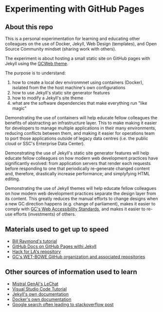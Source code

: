 # Experimenting with GitHub Pages

## About this repo

This is a personal experimentation for learning and educating other colleagues on the use of Docker, Jekyll, Web Design (templates), and Open Source Community mindset (sharing work with others).

The experiment is about hosting a small static site on GitHub pages with Jekyll using the [GCWeb theme](https://github.com/wet-boew/gcweb-jekyll).

The purpose is to understand:

1. how to create a local dev environmnet using containers (Docker), isolated from the the host machine's own configurations
2. how to use Jekyll's static site generator features
3. how to modify a Jekyll's site theme
4. what are the software dependencies that make everything run "like magic"

Demonstrating the use of containers will help educate fellow colleagues the benefits of abstracting an infrastructure layer. This to make making it easier for developers to manage multiple applications in their many environments, reducing conflicts between them, and making it easier for operations team to port those applications outside of legacy data centres (i.e. the public cloud or SSC's Enterprise Data Center).

Demonstrating the use of Jekyll's static site generator features will help educate fellow colleagues on how modern web development practices have significantly evolved: from application servers that render each requests before responding to one that periodically re-generate changed content and, therefore, drastically increase performance; and simplyfying HTML editing.

Demonstrating the use of Jekyll themes will help educate fellow colleagues on how modern web development practices separate the design layer from its content. This greatly reduces the manual efforts to change designs when a new GC direction happens (e.g. change of parliament), makes it easier to comply with [GC's Web Accessibility Standards](https://www.tbs-sct.canada.ca/pol/doc-eng.aspx?id=23601), and makes it easier to re-use efforts (investments) of others.

## Materials used to get up to speed

* [Bill Raymond's tutorial](https://gist.github.com/BillRaymond/db761d6b53dc4a237b095819d33c7332)
* [GitHub Docs on GitHub Pages withi Jekyll](https://docs.github.com/en/pages/setting-up-a-github-pages-site-with-jekyll/about-github-pages-and-jekyll)
* [Hack for LA's repository](https://github.com/hackforla/ghpages-docker/tree/main)
* [GC's WET-BOWE GitHub organization and associated repositories](https://github.com/wet-boew/gcweb-jekyll)

## Other sources of information used to learn

* [Mistral GenAI's LeChat](https://mistral.ai/)
* [Visual Studio Code Tutorial](https://code.visualstudio.com/docs/devcontainers/containers)
* [Jekyll's own documentation](https://jekyllrb.com/docs/themes/)
* [Docker's own documentation](https://docs.docker.com/reference/cli/docker/container/run/)
* [Google search often leading to stackoverflow post](https://stackoverflow.com/questions/31327045/switch-theme-in-an-existing-jekyll-installation)
